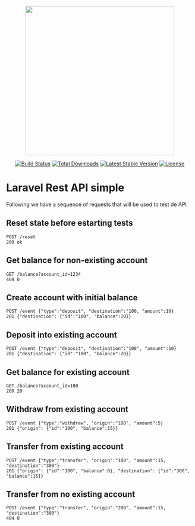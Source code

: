 <p align="center"><a href="https://laravel.com" target="_blank"><img src="https://raw.githubusercontent.com/laravel/art/master/logo-lockup/5%20SVG/2%20CMYK/1%20Full%20Color/laravel-logolockup-cmyk-red.svg" width="400"></a></p>

<p align="center">
<a href="https://travis-ci.org/laravel/framework"><img src="https://travis-ci.org/laravel/framework.svg" alt="Build Status"></a>
<a href="https://packagist.org/packages/laravel/framework"><img src="https://img.shields.io/packagist/dt/laravel/framework" alt="Total Downloads"></a>
<a href="https://packagist.org/packages/laravel/framework"><img src="https://img.shields.io/packagist/v/laravel/framework" alt="Latest Stable Version"></a>
<a href="https://packagist.org/packages/laravel/framework"><img src="https://img.shields.io/packagist/l/laravel/framework" alt="License"></a>
</p>

# Laravel Rest API simple

Following we have a sequence of requests that will be used to test de API 

## Reset state before estarting tests

````
POST /reset
200 ok
````

## Get balance for non-existing account
````
GET /balance?account_id=1234
404 0
````

## Create account with initial balance
````
POST /event {"type":"deposit", "destination":"100, "amount":10}
201 {"destination": {"id":"100", "balance":10}}
````

## Deposit into existing account

````
POST /event {"type":"deposit", "destination":"100", "amount":10}
201 {"destination": {"id":"100", "balance":20}}
````

## Get balance for existing account

````
GET /balance?account_id=100
200 20
````

## Withdraw from existing account

````
POST /event {"type":"withdraw", "origin":"100", "amount":5}
201 {"origin": {"id":"100", "balance":15}}
````

## Transfer from existing account

````
POST /event {"type":"transfer", "origin":"100", "amount":15, "destination":"300"}
201 {"origin": {"id":"100", "balance":0}, "destination": {"id":"300", "balance":15}}
````

## Transfer from no existing account

````
POST /event {"type":"transfer", "origin":"200", "amount":15, "destination":"300"}
404 0
````